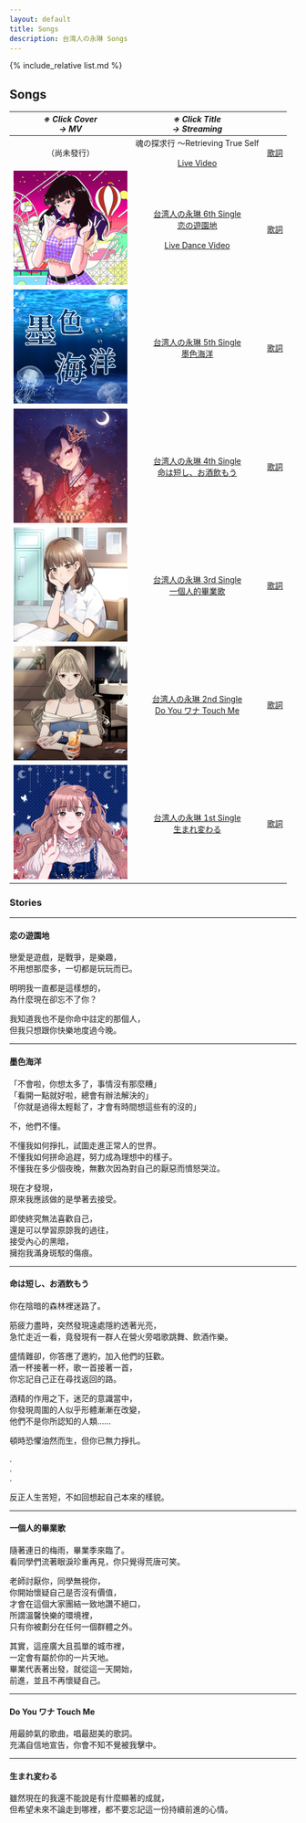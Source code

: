```yaml
---
layout: default
title: Songs
description: 台湾人の永琳 Songs
---
```


{% include_relative list.md %}

## Songs

| *※ Click Cover<br/>-> MV* | *※ Click Title<br/>-> Streaming* | |
| :---: | :---: | :---: |
| （尚未發行） | 魂の探求行 ～Retrieving True Self<br/><br/>[Live Video](https://www.instagram.com/reel/C-eYA-xyCmO) | [歌詞](https://docs.google.com/document/d/1j-n-cCxmiTHBg4-i0kDEnJtRTuXOUnwNbEODjMLV5k8/pub) |
| [![image](img/cover/single_6.jpg)](https://youtu.be/6oyVGfpnmpo) | [台湾人の永琳 6th Single<br/>恋の遊園地](https://www.soundscape.net/a/42620) <br/><br/>[Live Dance Video](https://youtu.be/5y54OF12Pu0) | [歌詞](https://docs.google.com/document/d/e/2PACX-1vQvU80ScETkvdbYgpnG_eyLm2LN6QQopxdL0YyCiSMncq8r6IlhvdtYptd005suVskpKl7EVLHeZYQb/pub) |
| [![image](img/cover/single_5.jpg)](https://youtu.be/5ocMN4_O8iU) | [台湾人の永琳 5th Single<br/>墨色海洋](https://www.soundscape.net/a/41364) | [歌詞](https://docs.google.com/document/d/e/2PACX-1vTjnQ174PVztlAoOlMWNOUaTORe5fSJdX-yMXKlj43a7K-SYrDgjHfQII6_LbNdmFA15GDoOe0VszF_/pub) |
| [![image](img/cover/single_4.jpg)](https://youtu.be/DHACQMBtWCY) | [台湾人の永琳 4th Single<br/>命は短し、お酒飲もう](https://www.soundscape.net/a/31256) | [歌詞](https://docs.google.com/document/d/e/2PACX-1vSKmamdybliDoeA1O9b2ASKZEwhGyrklDSZPD3Pcmy_s0XBHAv5WCRRPk7Xeyfxr1srOhYDhC3XvDJb/pub) |
| [![image](img/cover/single_3.jpg)](https://youtu.be/8SHSo3lrphU) | [台湾人の永琳 3rd Single<br/>一個人的畢業歌](https://www.soundscape.net/a/26082) | [歌詞](https://docs.google.com/document/d/e/2PACX-1vQx7ZH-fum4l6_mMU06VaT-Xe4nKUl6kDjrKEziUE5m5qivi1s3haIM_3EEJqBJI2Lw25liflivMboj/pub) |
| [![image](img/cover/single_2.jpg)](https://youtu.be/Spdm6Rdkd8A) | [台湾人の永琳 2nd Single<br/>Do You ワナ Touch Me](https://www.soundscape.net/a/21065) | [歌詞](https://docs.google.com/document/d/e/2PACX-1vTSJ5zLX-Lge0naOpr8bKoYfzp_poGPGSiwEQmMyoeQ7th-Y-pJJ-nKqxs2GGu-yUlnDK--Ivdg1VNm/pub) |
| [![image](img/cover/single_1.jpg)](https://youtu.be/2faotuVptyk) | [台湾人の永琳 1st Single<br/>生まれ変わる](https://www.soundscape.net/a/16698) | [歌詞](https://docs.google.com/document/d/e/2PACX-1vTSdbYT29alt0jSFXWw9gdIhjEgB6gNBV5vq6T_w6BnkGfcslg5PRlgVTi9L23qu4nRAcOSS4gUmJLL/pub) |

###  Stories

---
#### 恋の遊園地

戀愛是遊戲，是戰爭，是樂趣，\
不用想那麼多，一切都是玩玩而已。


明明我一直都是這樣想的，\
為什麼現在卻忘不了你？


我知道我也不是你命中註定的那個人，\
但我只想跟你快樂地度過今晚。

---
#### 墨色海洋

「不會啦，你想太多了，事情沒有那麼糟」\
「看開一點就好啦，總會有辦法解決的」\
「你就是過得太輕鬆了，才會有時間想這些有的沒的」

不，他們不懂。

不懂我如何掙扎，試圖走進正常人的世界。\
不懂我如何拼命追趕，努力成為理想中的樣子。\
不懂我在多少個夜晚，無數次因為對自己的厭惡而憤怒哭泣。

現在才發現，\
原來我應該做的是學著去接受。

即使終究無法喜歡自己，\
還是可以學習原諒我的過往，\
接受內心的黑暗，\
擁抱我滿身斑駁的傷痕。

---
#### 命は短し、お酒飲もう

你在陰暗的森林裡迷路了。

筋疲力盡時，突然發現遠處隱約透著光亮，\
急忙走近一看，竟發現有一群人在營火旁唱歌跳舞、飲酒作樂。

盛情難卻，你答應了邀約，加入他們的狂歡。\
酒一杯接著一杯，歌一首接著一首，\
你忘記自己正在尋找返回的路。

酒精的作用之下，迷茫的意識當中，\
你發現周圍的人似乎形體漸漸在改變，\
他們不是你所認知的人類……

頓時恐懼油然而生，但你已無力掙扎。

.\
.\
.

反正人生苦短，不如回想起自己本來的樣貌。

---
#### 一個人的畢業歌

隨著連日的梅雨，畢業季來臨了。\
看同學們流著眼淚珍重再見，你只覺得荒唐可笑。

老師討厭你，同學無視你，\
你開始懷疑自己是否沒有價值，\
才會在這個大家團結一致地讚不絕口，\
所謂溫馨快樂的環境裡，\
只有你被劃分在任何一個群體之外。

其實，這座廣大且孤單的城市裡，\
一定會有屬於你的一片天地。\
畢業代表著出發，就從這一天開始，\
前進，並且不再懷疑自己。

---
#### Do You ワナ Touch Me

用最帥氣的歌曲，唱最甜美的歌詞。\
充滿自信地宣告，你會不知不覺被我擊中。

---
#### 生まれ変わる

雖然現在的我還不能說是有什麼顯著的成就，\
但希望未來不論走到哪裡，都不要忘記這一份持續前進的心情。
